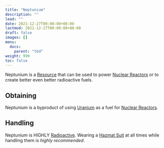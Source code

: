 ```yaml
---
title: "Neptunium"
description: ""
lead: ""
date: 2021-12-27T00:00:00+08:00
lastmod: 2021-12-27T00:00:00+08:00
draft: false
images: []
menu: 
  docs:
    parent: "tbd"
weight: 999
toc: false
---
```


Neptunium is a [Resource](/docs/slimefun/resources) that can be used to power [Nuclear Reactors](/docs/slimefun/electric-machines#energy-generation) or to create better even better radioactive fuels.

## Obtaining

Neptunium is a byproduct of using [Uranium](/docs/slimefun/uranium) as a fuel for [Nuclear Reactors](/docs/slimefun/electric-machines#energy-generation).

## Handling

Neptunium is HIGHLY [Radioactive](/docs/slimefun/radiation). Wearing a [Hazmat Suit](/docs/slimefun/armor#hazmat-suit) at all times while handling them is *highly recommended*.
